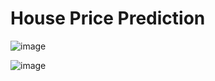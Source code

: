 # House Price Prediction

![image](https://github.com/gopinathk94/house-price-prediction/assets/94885375/7a58b3de-9fbb-4431-8880-9a3adf1fd0e7)

![image](https://github.com/gopinathk94/house-price-prediction/assets/94885375/8814cc53-6a87-4150-bbc1-24662979b731)
